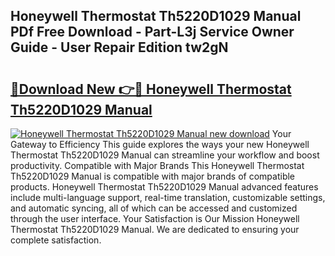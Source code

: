 ## Honeywell Thermostat Th5220D1029 Manual PDf Free Download - Part-L3j Service Owner Guide - User Repair Edition tw2gN

# <h2><a href="http://bc11319.oget.top/?id=Honeywell+Thermostat+Th5220D1029+Manual">🔗Download New 👉🔴 Honeywell Thermostat Th5220D1029 Manual</a></h2>

[![Honeywell Thermostat Th5220D1029 Manual new download](https://i.imgur.com/5g1atiW.png)](http://bc11319.oget.top/?id=Honeywell+Thermostat+Th5220D1029+Manual)
Your Gateway to Efficiency This guide explores the ways your new Honeywell Thermostat Th5220D1029 Manual can streamline your workflow and boost productivity. Compatible with Major Brands This Honeywell Thermostat Th5220D1029 Manual is compatible with major brands of compatible products. Honeywell Thermostat Th5220D1029 Manual advanced features include multi-language support, real-time translation, customizable settings, and automatic syncing, all of which can be accessed and customized through the user interface. Your Satisfaction is Our Mission Honeywell Thermostat Th5220D1029 Manual. We are dedicated to ensuring your complete satisfaction.
